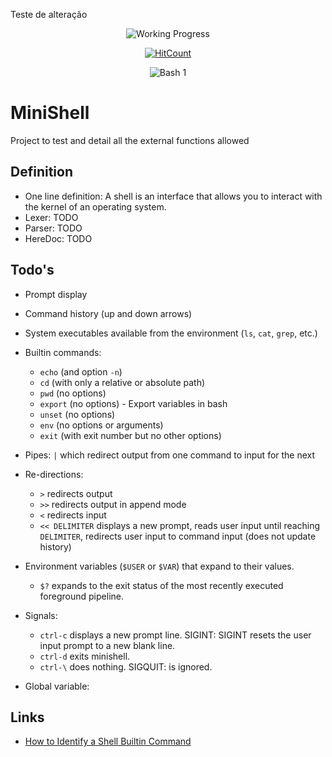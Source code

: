 Teste de alteração

<p align="center"><img src="https://i2.wp.com/www.aponia-dental-center.com/fachzahnarztliche-praxis/wp-content/uploads/2014/01/work-in-progress.png?fit=286%2C253" alt="Working Progress"> </p>

<div align="center">

[![HitCount](https://hits.dwyl.com/rlinsdev/42-Minishell-aux.svg?style=flat-square&show=unique)](http://hits.dwyl.com/rlinsdev/42-Minishell-aux)

</div>

<p align="center"><img src="https://miro.medium.com/max/450/1*ZE2T9JllKfTOQ90oDwqGmQ.png" alt="Bash 1"> </p>


# MiniShell
Project to test and detail all the external functions allowed



## Definition
* One line definition: A shell is an interface that allows you to interact with the kernel of an operating system.
* Lexer: TODO
* Parser: TODO
* HereDoc: TODO

## Todo's
* Prompt display
* Command history (up and down arrows)
* System executables available from the environment (`ls`, `cat`, `grep`, etc.)
* Builtin commands:
  * `echo` (and option `-n`)
  * `cd` (with only a relative or absolute path)
  * `pwd` (no options)
  * `export` (no options) - Export  variables in bash
  * `unset` (no options)
  * `env` (no options or arguments)
  * `exit` (with exit number but no other options)

* Pipes: `|` which redirect output from one command to input for the next

* Re-directions:
  * `>` redirects output
  * `>>` redirects output in append mode
  * `<` redirects input
  * `<< DELIMITER` displays a new prompt, reads user input until reaching
  	`DELIMITER`, redirects user input to command input (does not update history)


* Environment variables (`$USER` or `$VAR`) that expand to their values.
  * `$?` expands to the exit status of the most recently executed foreground pipeline.


* Signals:
  * `ctrl-c` displays a new prompt line. SIGINT: SIGINT resets the user input
  prompt to a new blank line.
  * `ctrl-d` exits minishell.
  * `ctrl-\` does nothing. SIGQUIT: is ignored.

* Global variable:

## Links
* <a href="https://www.makeuseof.com/shell-builtin-commands-in-linux/">How to Identify a Shell Builtin Command</a>

